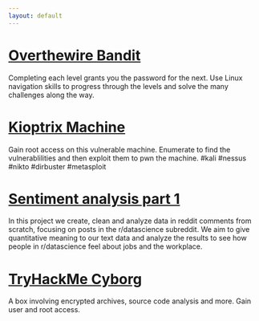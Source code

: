 ```yaml
---
layout: default
---
```


# [Overthewire Bandit](/_posts/2024-11-09-banditlvl18.md/)
Completing each level grants you the password for the next. Use Linux navigation skills to progress through the levels and solve the many challenges along the way.  

# [Kioptrix Machine](/_posts/2024-11-21-Kioptrix.md/)
Gain root access on this vulnerable machine. Enumerate to find the vulnerablilities and then exploit them to pwn the machine. #kali #nessus #nikto #dirbuster #metasploit 

# [Sentiment analysis part 1](/_posts/2024-11-29-sentiment_analysis.md/)
In this project we create, clean and analyze data in reddit comments from scratch, focusing on posts in the r/datascience subreddit. We aim to give quantitative meaning to our text data and analyze the results to see how people in r/datascience feel about jobs and the workplace. 

# [TryHackMe Cyborg](_posts/2024-12-25-Cyborg.md/)
A box involving encrypted archives, source code analysis and more. Gain user and root access. 
